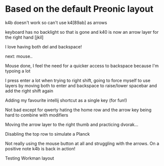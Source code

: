 # Based on the default Preonic layout

k4b doesn't work so can't use k4[89ab] as arrows

keyboard has no backlight so that is gone and k40 is now an arrow layer for the right hand [jkil]

I love having both del and backspace!

next: mouse..

Mouse done, I feel the need for a quicker access to backspace because I'm typoing a lot

I press enter a lot when trying to right shift, going to force myself to use layers by moving both to enter and backspace to raise/lower spacebar and add the right shift again

Adding my favourite intellij shortcut as a single key (for fun!)

Not bad except for qwerty hating the home row and the arrow key being hard to combine with modifiers

Moving the arrow layer to the right thumb and practicing dvorak...

Disabling the top row to simulate a Planck

Not really using the mouse button at all and struggling with the arrows. On a positive note k4b is back in action!

Testing Workman layout
